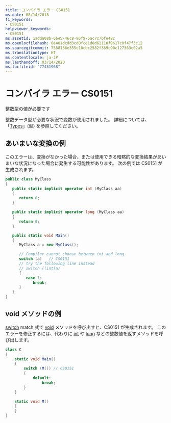 ```yaml
---
title: コンパイラ エラー CS0151
ms.date: 08/14/2018
f1_keywords:
- CS0151
helpviewer_keywords:
- CS0151
ms.assetid: 1adda08b-6be5-46c8-96f9-5ac7c7bfe48c
ms.openlocfilehash: 0e401dcdd3cd0fce1d8d62110f9617c0f47f3c12
ms.sourcegitcommit: 7588136e355e10cbc2582f389c90c127363c02a5
ms.translationtype: HT
ms.contentlocale: ja-JP
ms.lasthandoff: 03/14/2020
ms.locfileid: "77451968"
---
```

# <a name="compiler-error-cs0151"></a>コンパイラ エラー CS0151

整数型の値が必要です

整数データ型が必要な状況で変数が使用されました。 詳細については、「[Types](../../programming-guide/types/index.md)」(型) を参照してください。

## <a name="example-of-ambiguous-conversion"></a>あいまいな変換の例

このエラーは、変換がなかった場合、または使用できる暗黙的な変換結果があいまいな状況になった場合に発生する可能性があります。 次の例では CS0151 が生成されます。

```csharp
public class MyClass
{
   public static implicit operator int (MyClass aa)
   {
      return 0;
   }

   public static implicit operator long (MyClass aa)
   {
      return 0;
   }

   public static void Main()
   {
      MyClass a = new MyClass();

      // Compiler cannot choose between int and long.
      switch (a)   // CS0151
      // try the following line instead
      // switch ((int)a)
      {
         case 1:
            break;
      }
   }
}
```

## <a name="example-of-void-method"></a>void メソッドの例

[switch](../builtin-types/void.md) match 式で [void](../keywords/switch.md) メソッドを呼び出すと、CS0151 が生成されます。 このエラーを修正するには、代わりに [int](../builtin-types/integral-numeric-types.md) や [long](../builtin-types/integral-numeric-types.md) などの整数値を返すメソッドを呼び出します。

```csharp
class C
{
    static void Main()
    {
        switch (M()) // CS0151
        {
            default:
                break;
        }
    }

    static void M()
    {
    }
}
```
